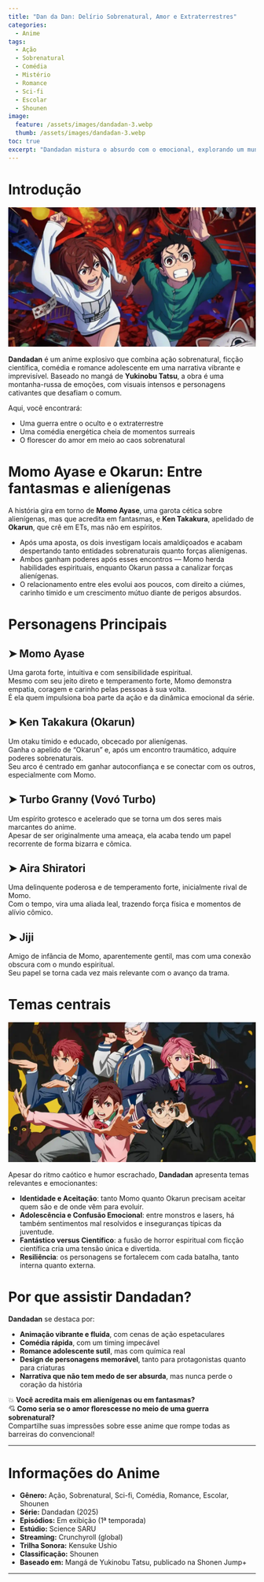 ```yaml
---
title: "Dan da Dan: Delírio Sobrenatural, Amor e Extraterrestres"
categories:
  - Anime
tags:
  - Ação
  - Sobrenatural
  - Comédia
  - Mistério
  - Romance
  - Sci-fi
  - Escolar
  - Shounen
image:
  feature: /assets/images/dandadan-3.webp
  thumb: /assets/images/dandadan-3.webp
toc: true
excerpt: "Dandadan mistura o absurdo com o emocional, explorando um mundo onde fantasmas, alienígenas e sentimentos adolescentes colidem — com ritmo acelerado, visuais insanos e personagens cheios de personalidade."
---
```


# Introdução

![Protagonistas de Dandadan enfrentando forças sobrenaturais e alienígenas.](/assets/images/dandadan-3.webp)

**Dandadan** é um anime explosivo que combina ação sobrenatural, ficção científica, comédia e romance adolescente em uma narrativa vibrante e imprevisível. Baseado no mangá de **Yukinobu Tatsu**, a obra é uma montanha-russa de emoções, com visuais intensos e personagens cativantes que desafiam o comum.

Aqui, você encontrará:

- Uma guerra entre o oculto e o extraterrestre  
- Uma comédia energética cheia de momentos surreais  
- O florescer do amor em meio ao caos sobrenatural

# Momo Ayase e Okarun: Entre fantasmas e alienígenas

A história gira em torno de **Momo Ayase**, uma garota cética sobre alienígenas, mas que acredita em fantasmas, e **Ken Takakura**, apelidado de **Okarun**, que crê em ETs, mas não em espíritos.

- Após uma aposta, os dois investigam locais amaldiçoados e acabam despertando tanto entidades sobrenaturais quanto forças alienígenas.  
- Ambos ganham poderes após esses encontros — Momo herda habilidades espirituais, enquanto Okarun passa a canalizar forças alienígenas.  
- O relacionamento entre eles evolui aos poucos, com direito a ciúmes, carinho tímido e um crescimento mútuo diante de perigos absurdos.

# Personagens Principais

## ➤ Momo Ayase  
Uma garota forte, intuitiva e com sensibilidade espiritual.  
Mesmo com seu jeito direto e temperamento forte, Momo demonstra empatia, coragem e carinho pelas pessoas à sua volta.  
É ela quem impulsiona boa parte da ação e da dinâmica emocional da série.

## ➤ Ken Takakura (Okarun)  
Um otaku tímido e educado, obcecado por alienígenas.  
Ganha o apelido de “Okarun” e, após um encontro traumático, adquire poderes sobrenaturais.  
Seu arco é centrado em ganhar autoconfiança e se conectar com os outros, especialmente com Momo.

## ➤ Turbo Granny (Vovó Turbo)  
Um espírito grotesco e acelerado que se torna um dos seres mais marcantes do anime.  
Apesar de ser originalmente uma ameaça, ela acaba tendo um papel recorrente de forma bizarra e cômica.

## ➤ Aira Shiratori  
Uma delinquente poderosa e de temperamento forte, inicialmente rival de Momo.  
Com o tempo, vira uma aliada leal, trazendo força física e momentos de alívio cômico.

## ➤ Jiji  
Amigo de infância de Momo, aparentemente gentil, mas com uma conexão obscura com o mundo espiritual.  
Seu papel se torna cada vez mais relevante com o avanço da trama.

# Temas centrais

![Momo e Okarun enfrentando forças além da compreensão humana.](/assets/images/dandadan-4.webp)

Apesar do ritmo caótico e humor escrachado, **Dandadan** apresenta temas relevantes e emocionantes:

- **Identidade e Aceitação**: tanto Momo quanto Okarun precisam aceitar quem são e de onde vêm para evoluir.  
- **Adolescência e Confusão Emocional**: entre monstros e lasers, há também sentimentos mal resolvidos e inseguranças típicas da juventude.  
- **Fantástico versus Científico**: a fusão de horror espiritual com ficção científica cria uma tensão única e divertida.  
- **Resiliência**: os personagens se fortalecem com cada batalha, tanto interna quanto externa.

# Por que assistir Dandadan?

**Dandadan** se destaca por:

- **Animação vibrante e fluida**, com cenas de ação espetaculares  
- **Comédia rápida**, com um timing impecável  
- **Romance adolescente sutil**, mas com química real  
- **Design de personagens memorável**, tanto para protagonistas quanto para criaturas  
- **Narrativa que não tem medo de ser absurda**, mas nunca perde o coração da história

💥 **Você acredita mais em alienígenas ou em fantasmas?**  
💘 **Como seria se o amor florescesse no meio de uma guerra sobrenatural?**  
Compartilhe suas impressões sobre esse anime que rompe todas as barreiras do convencional!

---

# Informações do Anime

- **Gênero:** Ação, Sobrenatural, Sci-fi, Comédia, Romance, Escolar, Shounen  
- **Série:** Dandadan (2025)  
- **Episódios:** Em exibição (1ª temporada)  
- **Estúdio:** Science SARU  
- **Streaming:** Crunchyroll (global)  
- **Trilha Sonora:** Kensuke Ushio  
- **Classificação:** Shounen  
- **Baseado em:** Mangá de Yukinobu Tatsu, publicado na Shonen Jump+  

---
